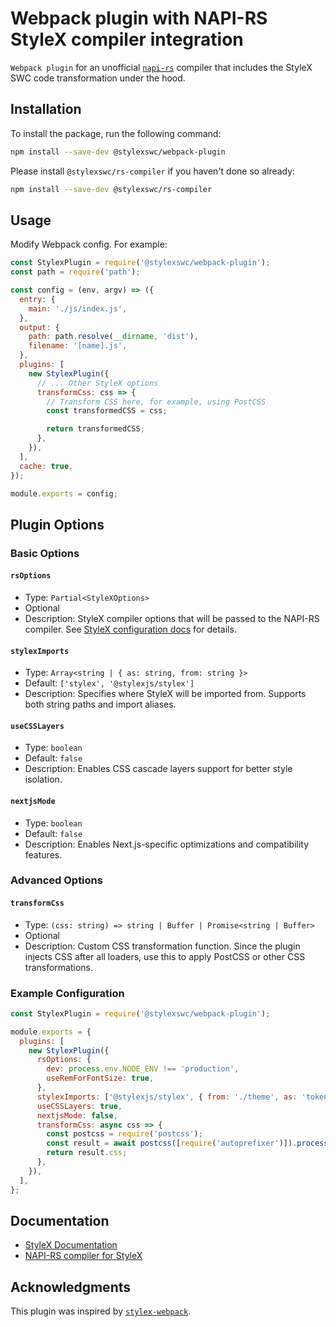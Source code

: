 # Webpack plugin with NAPI-RS StyleX compiler integration

`Webpack plugin` for an unofficial
[`napi-rs`](https://github.com/dwlad90/stylex-swc-plugin/tree/develop/crates/stylex-rs-compiler)
compiler that includes the StyleX SWC code transformation under the hood.

## Installation

To install the package, run the following command:

```bash
npm install --save-dev @stylexswc/webpack-plugin
```

Please install `@stylexswc/rs-compiler` if you haven't done so already:

```bash
npm install --save-dev @stylexswc/rs-compiler
```

## Usage

Modify Webpack config. For example:

```js
const StylexPlugin = require('@stylexswc/webpack-plugin');
const path = require('path');

const config = (env, argv) => ({
  entry: {
    main: './js/index.js',
  },
  output: {
    path: path.resolve(__dirname, 'dist'),
    filename: '[name].js',
  },
  plugins: [
    new StylexPlugin({
      // ... Other StyleX options
      transformCss: css => {
        // Transform CSS here, for example, using PostCSS
        const transformedCSS = css;

        return transformedCSS;
      },
    }),
  ],
  cache: true,
});

module.exports = config;
```

## Plugin Options

### Basic Options

#### `rsOptions`

* Type: `Partial<StyleXOptions>`
* Optional
* Description: StyleX compiler options that will be passed to the NAPI-RS
  compiler. See
  [StyleX configuration docs](https://stylexjs.com/docs/api/configuration/babel-plugin/)
  for details.

#### `stylexImports`

* Type: `Array<string | { as: string, from: string }>`
* Default: `['stylex', '@stylexjs/stylex']`
* Description: Specifies where StyleX will be imported from. Supports both
  string paths and import aliases.

#### `useCSSLayers`

* Type: `boolean`
* Default: `false`
* Description: Enables CSS cascade layers support for better style isolation.

#### `nextjsMode`

* Type: `boolean`
* Default: `false`
* Description: Enables Next.js-specific optimizations and compatibility
  features.

### Advanced Options

#### `transformCss`

* Type: `(css: string) => string | Buffer | Promise<string | Buffer>`
* Optional
* Description: Custom CSS transformation function. Since the plugin injects CSS
  after all loaders, use this to apply PostCSS or other CSS transformations.

### Example Configuration

```javascript
const StylexPlugin = require('@stylexswc/webpack-plugin');

module.exports = {
  plugins: [
    new StylexPlugin({
      rsOptions: {
        dev: process.env.NODE_ENV !== 'production',
        useRemForFontSize: true,
      },
      stylexImports: ['@stylexjs/stylex', { from: './theme', as: 'tokens' }],
      useCSSLayers: true,
      nextjsMode: false,
      transformCss: async css => {
        const postcss = require('postcss');
        const result = await postcss([require('autoprefixer')]).process(css);
        return result.css;
      },
    }),
  ],
};
```

## Documentation

* [StyleX Documentation](https://stylexjs.com)
* [NAPI-RS compiler for StyleX](https://github.com/Dwlad90/stylex-swc-plugin/tree/develop/crates/stylex-rs-compiler)

## Acknowledgments

This plugin was inspired by
[`stylex-webpack`](https://github.com/SukkaW/stylex-webpack).
